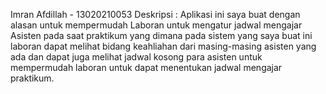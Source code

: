 Imran Afdillah - 13020210053
Deskripsi :
Aplikasi ini saya buat dengan alasan untuk mempermudah Laboran untuk mengatur jadwal mengajar Asisten pada saat praktikum yang dimana pada sistem yang saya buat ini laboran dapat melihat bidang keahliahan dari masing-masing asisten yang ada dan dapat juga melihat jadwal kosong para asisten untuk mempermudah laboran untuk dapat menentukan jadwal mengajar praktikum.
#
